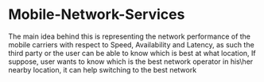 # Mobile-Network-Services
The main idea behind this is representing the network performance of the mobile carriers with respect to Speed, Availability and Latency, as such the third party or the user can be able to know which is best at what location, If suppose, user wants to know which is the best network operator in his\her nearby location, it can help switching to the best network
